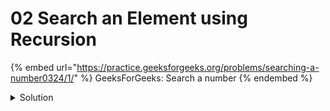 # 02 Search an Element using Recursion

{% embed url="https://practice.geeksforgeeks.org/problems/searching-a-number0324/1/" %}
GeeksForGeeks: Search a number
{% endembed %}

<details>

<summary>Solution</summary>

```cpp
int search(int arr[], int n, int k, int pos = 1) {
    if(n == 0) return -1;
    
    if(arr[0] == k) return pos;
    
    return search(arr + 1, --n, k, ++pos);
}
```

</details>
